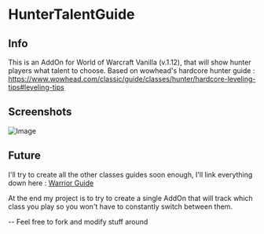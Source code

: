 # HunterTalentGuide
## Info
This is an AddOn for World of Warcraft Vanilla (v.1.12), that will show hunter players what talent to choose. 
Based on wowhead's hardcore hunter guide : https://www.wowhead.com/classic/guide/classes/hunter/hardcore-leveling-tips#leveling-tips

## Screenshots
![Image](https://github.com/user-attachments/assets/721d38c9-a613-44b6-a996-c4b8c0c92af2)

## Future
I'll try to create all the other classes guides soon enough, I'll link everything down here :
[Warrior Guide](https://github.com/rmarc29/WarriorTalentGuide) 

At the end my project is to try to create a single AddOn that will track which class you play so you won't have to constantly switch between them.

-- Feel free to fork and modify stuff around
